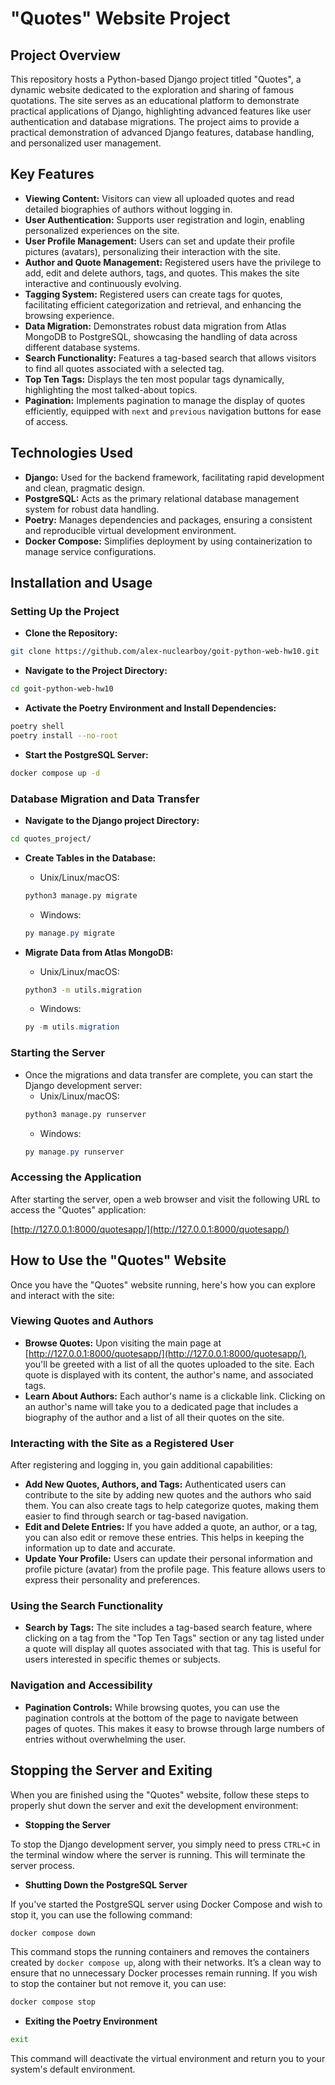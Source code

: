 # "Quotes" Website Project

## Project Overview

This repository hosts a Python-based Django project titled "Quotes", a dynamic website dedicated to the exploration and sharing of famous quotations. 
The site serves as an educational platform to demonstrate practical applications of Django, highlighting advanced features like user authentication and database migrations. 
The project aims to provide a practical demonstration of advanced Django features, database handling, and personalized user management.

## Key Features

- **Viewing Content:** Visitors can view all uploaded quotes and read detailed biographies of authors without logging in.
- **User Authentication:** Supports user registration and login, enabling personalized experiences on the site.
- **User Profile Management:** Users can set and update their profile pictures (avatars), personalizing their interaction with the site.
- **Author and Quote Management:** Registered users have the privilege to add, edit and delete authors, tags, and quotes. This makes the site interactive and continuously evolving.
- **Tagging System:** Registered users can create tags for quotes, facilitating efficient categorization and retrieval, and enhancing the browsing experience.
- **Data Migration:** Demonstrates robust data migration from Atlas MongoDB to PostgreSQL, showcasing the handling of data across different database systems.
- **Search Functionality:** Features a tag-based search that allows visitors to find all quotes associated with a selected tag.
- **Top Ten Tags:** Displays the ten most popular tags dynamically, highlighting the most talked-about topics.
- **Pagination:** Implements pagination to manage the display of quotes efficiently, equipped with `next` and `previous` navigation buttons for ease of access.

## Technologies Used

- **Django:** Used for the backend framework, facilitating rapid development and clean, pragmatic design.
- **PostgreSQL:** Acts as the primary relational database management system for robust data handling.
- **Poetry:** Manages dependencies and packages, ensuring a consistent and reproducible virtual development environment.
- **Docker Compose:** Simplifies deployment by using containerization to manage service configurations.

## Installation and Usage

### Setting Up the Project

- **Clone the Repository:**
```bash
git clone https://github.com/alex-nuclearboy/goit-python-web-hw10.git
```

- **Navigate to the Project Directory:**
```bash
cd goit-python-web-hw10
```

- **Activate the Poetry Environment and Install Dependencies:**
```bash
poetry shell
poetry install --no-root
```

- **Start the PostgreSQL Server:**
```bash
docker compose up -d
```

### Database Migration and Data Transfer

- **Navigate to the Django project Directory:**
```bash
cd quotes_project/
```

- **Create Tables in the Database:**
    - Unix/Linux/macOS:
    ```bash
    python3 manage.py migrate
    ```
    - Windows:
    ```powershell
    py manage.py migrate
    ```

- **Migrate Data from Atlas MongoDB:**
    - Unix/Linux/macOS:
    ```bash
    python3 -m utils.migration
    ```
    - Windows:
    ```powershell
    py -m utils.migration
    ```

### Starting the Server

- Once the migrations and data transfer are complete, you can start the Django development server:
    - Unix/Linux/macOS:
    ```bash
    python3 manage.py runserver
    ```
    - Windows:
    ```powershell
    py manage.py runserver
    ```

### Accessing the Application

After starting the server, open a web browser and visit the following URL to access the "Quotes" application:

[http://127.0.0.1:8000/quotesapp/](http://127.0.0.1:8000/quotesapp/)

## How to Use the "Quotes" Website

Once you have the "Quotes" website running, here's how you can explore and interact with the site:

### Viewing Quotes and Authors

- **Browse Quotes:** Upon visiting the main page at [http://127.0.0.1:8000/quotesapp/](http://127.0.0.1:8000/quotesapp/), you'll be greeted with a list of all the quotes uploaded to the site. Each quote is displayed with its content, the author's name, and associated tags.
- **Learn About Authors:** Each author's name is a clickable link. Clicking on an author's name will take you to a dedicated page that includes a biography of the author and a list of all their quotes on the site.

### Interacting with the Site as a Registered User

After registering and logging in, you gain additional capabilities:

- **Add New Quotes, Authors, and Tags:** Authenticated users can contribute to the site by adding new quotes and the authors who said them. You can also create tags to help categorize quotes, making them easier to find through search or tag-based navigation.
- **Edit and Delete Entries:** If you have added a quote, an author, or a tag, you can also edit or remove these entries. This helps in keeping the information up to date and accurate.
- **Update Your Profile:** Users can update their personal information and profile picture (avatar) from the profile page. This feature allows users to express their personality and preferences.

### Using the Search Functionality

- **Search by Tags:** The site includes a tag-based search feature, where clicking on a tag from the "Top Ten Tags" section or any tag listed under a quote will display all quotes associated with that tag. This is useful for users interested in specific themes or subjects.

### Navigation and Accessibility

- **Pagination Controls:** While browsing quotes, you can use the pagination controls at the bottom of the page to navigate between pages of quotes. This makes it easy to browse through large numbers of entries without overwhelming the user.


## Stopping the Server and Exiting

When you are finished using the "Quotes" website, follow these steps to properly shut down the server and exit the development environment:

- **Stopping the Server**

To stop the Django development server, you simply need to press `CTRL+C` in the terminal window where the server is running. This will terminate the server process.

- **Shutting Down the PostgreSQL Server**

If you've started the PostgreSQL server using Docker Compose and wish to stop it, you can use the following command:

```bash
docker compose down
```

This command stops the running containers and removes the containers created by `docker compose up`, along with their networks. It’s a clean way to ensure that no unnecessary Docker processes remain running.
If you wish to stop the container but not remove it, you can use:
```bash
docker compose stop
```

- **Exiting the Poetry Environment**
```bash
exit
```

This command will deactivate the virtual environment and return you to your system's default environment.
